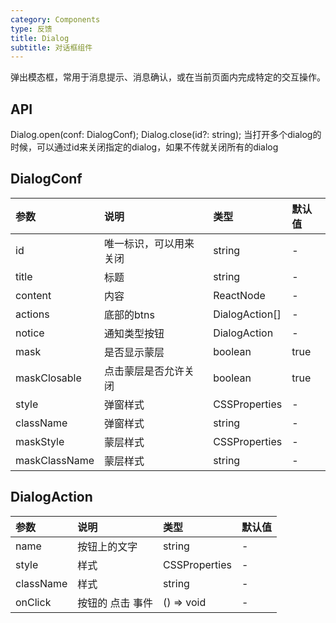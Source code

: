 ```yaml
---
category: Components
type: 反馈
title: Dialog
subtitle: 对话框组件
---
```


弹出模态框，常用于消息提示、消息确认，或在当前页面内完成特定的交互操作。

## API

Dialog.open(conf: DialogConf);
Dialog.close(id?: string); 当打开多个dialog的时候，可以通过id来关闭指定的dialog，如果不传就关闭所有的dialog

## DialogConf 

| 参数          | 说明                   | 类型             | 默认值 |
| :------------ | :--------------------- | :--------------- | :----- |
| id            | 唯一标识，可以用来关闭 | string           | -      |
| title         | 标题                   | string           | -      |
| content       | 内容                   | ReactNode        | -      |
| actions       | 底部的btns             | DialogAction\[\] | -      |
| notice        | 通知类型按钮           | DialogAction     | -      |
| mask          | 是否显示蒙层           | boolean          | true   |
| maskClosable  | 点击蒙层是否允许关闭   | boolean          | true   |
| style         | 弹窗样式               | CSSProperties    | -      |
| className     | 弹窗样式               | string           | -      |
| maskStyle     | 蒙层样式               | CSSProperties    | -      |
| maskClassName | 蒙层样式               | string           | -      |

## DialogAction 

| 参数      | 说明             | 类型          | 默认值 |
| :-------- | :--------------- | :------------ | :----- |
| name      | 按钮上的文字     | string        | -      |
| style     | 样式             | CSSProperties | -      |
| className | 样式             | string        | -      |
| onClick   | 按钮的 点击 事件 | () => void    | -      |
